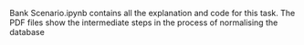 Bank Scenario.ipynb contains all the explanation and code for this task.
The PDF files show the intermediate steps in the process of normalising the database
